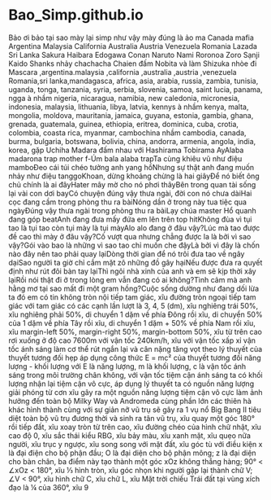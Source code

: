 # Bao_Simp.github.io
Bảo ơi bảo tại sao mày lại simp như vậy mày đúng là ảo ma Canada mafia Argentina Malaysia California Australia Austria Venezuela Romania Lazada Sri Lanka Sakura Haibara Edogawa Conan Naruto Nami Roronoa Zoro Sạnji Kaido Shanks nhảy chachacha Chaien đấm Nobita và làm Shizuka nhòe đi Mascara ,argentina.malaysia ,california ,australia ,austria ,venezuela Romania,sri lanka,mandagasca, africa, asia, arabia, russia, zambia, tunisia, uganda, tonga, tanzania, syria, serbia, slovenia, samoa, saint lucia, panama, ngga à nhầm nigeria, nicaragua, namibia, new caledonia, micronesia, indonesia, malaysia, lithuania, libya, latvia, kennys à nhầm kenya, malta, mongolia, moldova, mauritania, jamaica, guyana, estonia, gambia, ghana, grenada, guatemala, guinea, ethiopia, eritrea, dominica, cuba, crotia, colombia, coasta rica, myanmar, cambochina nhầm cambodia, canada, burma, bulgaria, botswana, bolivia, china, andorra, armenia, angola, india, korea, gặp Uchiha Madara đấm nhau với Hashirama Tobirama AyAlaba madarona trap mother f-Úm bala alaba trapTa cùng khiêu vũ như điệu mamboĐeo cái túi chéo tưởng anh yang hồNhưng sự thật anh đang muốn nhảy như điệu tanggoKhoan, dừng khoảng chừng là hai giâyĐể nó biết ông chủ chính là ai đâyHater mây mờ cho nó phơi thâyBên trong quan tài sống lại vài con dơi bayCó chuyện đúng vậy thưa ngài, đời con nó chưa dàiHai cọc đang cầm trong phòng thu ra bàiNóng dần ở trong này tua tiệc qua ngàyĐúng vậy thưa ngài trong phòng thu ra bàiLạy chúa master Hổ quanh đang góp beatAnh đang đưa mấy đứa em lên trên top hitKhông đùa vì tụi tao là tụi tao còn tụi mày là tụi màyAlo alo đang ở đâu vậy?Lúc mà tao được đề cao thì mày ở đâu vậy?Cố vượt qua nhưng chẳng được la là bởi vì sao vậy?Gói vào bao là những vì sao tao chỉ muốn che đậyLà bởi vì đây là chốn nào đây nên tao phải quay lạiDòng thời gian để nó trôi đưa tao về ngây dạiSao người ta giờ chỉ cắm mặt zô những đồ gây hạiNếu được đưa ra quyết định như rút đôi bàn tay lạiThì ngôi nhà xinh của anh và em sẽ kịp thời xây lạiRồi nói thật đi ở trong lòng em vẫn đang có ai không?Tình cảm mà anh hằng mơ tại sao mất đi một gram hồng?Cuộc sống dường như đang dối lừa ta đó em có tin không tròn nội tiếp tam giác, xĩu đường tròn ngoại tiếp tam giác với tam giác có các cạnh lần lượt là 3, 4, 5 (dm), xĩu nghiêng trái 50%, xĩu nghiêng phải 50%, di chuyển 1 dặm về phía Đông rồi xĩu, di chuyển 50% của 1 dặm về phía Tây rồi xĩu, di chuyển 1 dặm + 50% về phía Nam rồi xĩu, xĩu margin-left 50%, margin-right 50%, margin-bottom 50%, xĩu từ trên cao rơi xuống ở độ cao 7600m với vận tốc 240km/h, xĩu với vận tốc xấp xỉ vận tốc ánh sáng làm cơ thể rút ngắn lại và cân nặng tăng vọt theo lý thuyết của thuyết tương đối hẹp áp dụng công thức E = mc² của thuyết tương đối năng lượng - khối lượng với E là năng lượng, m là khối lượng, c là vận tốc ánh sáng trong môi trường chân không, với vận tốc tiệm cận ánh sáng ta có khối lượng nhận lại tiệm cận vô cực, áp dụng lý thuyết ta có nguồn năng lượng giải phóng từ cơn xĩu gây ra một nguồn năng lượng tiệm cận vô cực làm ảnh hưởng đến toàn bộ Milky Way và Andromeda cùng phần lớn các thiên hà khác hình thành cùng với sự giản nỡ vũ trụ sẽ gây ra 1 vụ nổ Big Bang II tiêu diệt toàn bộ vũ trụ đương thời và sinh ra tân vũ trụ, xĩu quay một góc 180° rồi tiếp đất, xĩu xoay tròn từ trên cao, xĩu đường chéo của hình chữ nhật, xĩu cao độ 0, xĩu sắc thái kiểu RBG, xĩu bảy màu, xĩu xanh mặt, xĩu quẹo nữa người, xĩu trục y ngược, xĩu song song với mặt đất, xĩu góc tù với điều kiện x là đại điện cho bộ phận đầu; O là đại diện cho bộ phận mông; z là đại diện cho bàn chân, ba điểm này tạo thành một góc xOz không thẳng hàng; 90° &lt; ∠xOz &lt; 180°, xĩu ⅓ hình tròn, xĩu góc nhọn khi người gập lại thành chữ V; ∠V &lt; 90°, xĩu hình chữ C, xĩu chữ L, xĩu Mặt trời chiếu Trái đất tại vùng xích đạo là ¼ của 360°, xĩu 9
